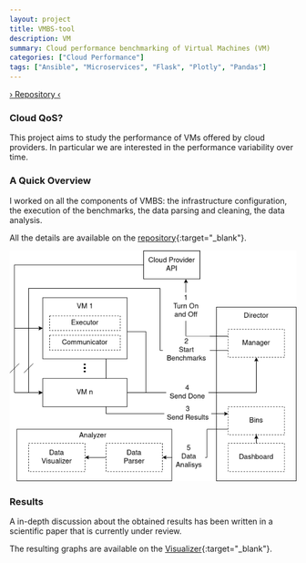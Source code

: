 ```yaml
---
layout: project
title: VMBS-tool
description: VM
summary: Cloud performance benchmarking of Virtual Machines (VM) 
categories: ["Cloud Performance"]
tags: ["Ansible", "Microservices", "Flask", "Plotly", "Pandas"]
---
```


<a target="_blank" class="repolink" href="https://github.com/NicholasRasi/VMBS-tool">› Repository ‹</a>


### Cloud QoS?
This project aims to study the performance of VMs offered by cloud providers. In particular we are interested in the performance variability over time.

### A Quick Overview
I worked on all the components of VMBS: the infrastructure configuration, the execution of the benchmarks, the data parsing and cleaning, the data analysis.

All the details are available on the [repository](https://github.com/NicholasRasi/VMBS-tool){:target="_blank"}.

![](https://github.com/NicholasRasi/VMBS-tool/raw/master/CloudPerformance.png)

### Results
A in-depth discussion about the obtained results has been written in a scientific paper that is currently under review.

The resulting graphs are available on the [Visualizer](https://nicholasrasi.github.io/VMBS-tool-Analyzer/data_visualizer/index.html){:target="_blank"}.
